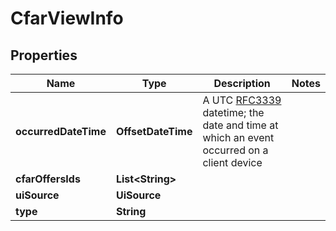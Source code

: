

# CfarViewInfo


## Properties

| Name | Type | Description | Notes |
|------------ | ------------- | ------------- | -------------|
|**occurredDateTime** | **OffsetDateTime** | A UTC [RFC3339](https://xml2rfc.tools.ietf.org/public/rfc/html/rfc3339.html#anchor14) datetime;  the date and time at which an event occurred on a client device |  |
|**cfarOffersIds** | **List&lt;String&gt;** |  |  |
|**uiSource** | **UiSource** |  |  |
|**type** | **String** |  |  |



